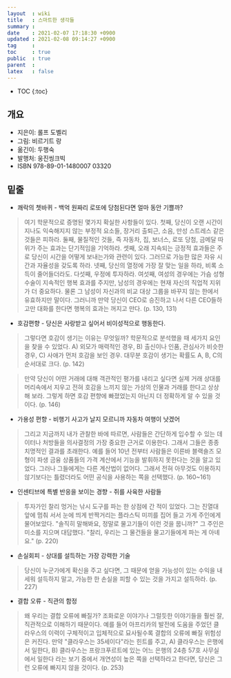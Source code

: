 ```yaml
---
layout  : wiki
title   : 스마트한 생각들 
summary : 
date    : 2021-02-07 17:18:30 +0900
updated : 2021-02-08 09:14:27 +0900
tag     : 
toc     : true
public  : true
parent  : 
latex   : false
---
```

* TOC
{:toc}

## 개요
* 지은이: 롤프 도벨리
* 그림: 비르기트 랑
* 옮긴이: 두행숙
* 발행처: 웅진씽크빅
* ISBN 978-89-01-1480007 03320

## 밑줄
* 쾌락의 쳇바퀴 - 백억 원짜리 로또에 당첨된다면 얼마 동안 기쁠까?
> 여기 학문적으로 증명된 몇가지 확실한 사항들이 있다. 첫째, 당신이 오랜 시간이 지나도 익숙해지지 않는 부정적 요소들, 장거리 출퇴근, 소음, 만성 스트레스 같은 것들은 피하라. 둘째, 물질적인 것들, 즉 자동차, 집, 보너스, 로또 당첨, 금메달 따위가 주는 효과는 단기적임을 기억하라. 셋째, 오래 지속되는 긍정적 효과들은 주로 당신이 시간을 어떻게 보내는가와 관련이 있다. 그러므로 가능한 많은 자유 시간과 자율성을 갖도록 하라. 넷째, 당신의 열정에 가장 잘 맞는 일을 하라, 비록 소득이 줄어들더라도. 다섯째, 우정에 투자하라. 여섯째, 여성의 경우에는 가슴 성형수술이 지속적인 행복 효과를 주지만, 남성의 경우에는 현재 자신의 직업적 지위가 더 중요하다. 물론 그 남성이 자신과의 비교 대상 그룹을 바꾸지 않는 한에서 유효하지만 말이다. 그러니까 만약 당신이 CEO로 승진하고 나서 다른 CEO들하고만 대화를 한다면 행복의 효과는 꺼지고 만다.  (p. 130, 131) 


* 호감편향 - 당신은 사랑받고 싶어서 비이성적으로 행동한다.
> 그렇다면 호감이 생기는 이유는 무엇일까? 학문적으로 분석했을 때 세가지 요인을 찾을 수 있었다. A) 외모가 매력적인 경우, B) 출신이나 인품, 관심사가 비슷한 경우, C) 사애가 먼저 호감을 보인 경우. 대무분 호감이 생기는 확률도 A, B, C의 순서대로 크다.  (p. 142)


> 만약 당신이 어떤 거래에 대해 객관적인 평가를 내리고 싶다면 실제 거래 상대를 머리속에서 지우고 전혀 호감을 느끼지 않는 가상의 인물과 거래를 한다고 상상해 보라. 그렇게 하면 호감 편향에 빠졌었는지 아닌지 더 정확하게 알 수 있을 것이다.  (p. 146)


* 가용성 편향 - 비행기 사고가 날지 모르니까 자동차 여행이 낫겠어
> 그리고 지금까지 내가 관찰한 바에 따르면, 사람들은 간단하게 입수할 수 있는 데이터나 처방들을 의사결정의 가장 중요한 근거로 이용한다. 그래서 그들은 종종치명적인 결과를 초래한다. 예를 들어 10년 전부터 사람들은 이른바 블랙숄즈 모형이 파생 금융 상품들의 가격 계산에서 기능을 발휘하지 못한다는 것을 알고 있었다. 그러나 그들에게는 다른 계산법이 없어다. 그래서 전혀 아무것도 이용하지 않기보다는 틀렸더라도 어떤 공식을 사용하는 쪽을 선택했다.  (p. 160~161) 


* 인센티브에 특별 반응을 보이는 경향 - 쥐를 사육한 사람들
> 투자가인 찰리 멍거는 낚시 도구를 파는 한 상점에 간 적이 있었다. 그는 진열대 앞에 멈춰 서서 눈에 띄게 반짝거리는 플라스틱 미끼를 집어 들고 가게 주인에게 물어보았다. "솔직히 말해봐요, 정말로 물고기들이 이런 것을 뭅니까?" 그 주인은 미소를 지으며 대답했다. "찰리, 우리는 그 물건들을 물고기들에게 파는 게 아녜요."  (p. 220)


* 손실회피 - 상대를 설득하는 가장 강력한 기술
> 당신이 누군가에게 확신을 주고 싶다면, 그 때문에 얻을 가능성이 있는 수익을 내세워 설득하지 말고, 가능한 한 손실을 피할 수 있는 것을 가지고 설득하라.  (p. 227)


* 결합 오류 - 직관의 함정
> 왜 우리는 결합 오류에 빠질가? 조화로운 이야기나 그럴듯한 이야기들을 훨씬 잘, 직관적으로 이해하기 때문이다. 예를 들어 아프리카의 발전에 도움을 주었던 클라우스의 이력이 구체적이고 입체적으로 묘사될수록 결합의 오류에 빠질 위험성은 커진다. 만약 "클라우스는 35세이다"라는 힌트를 주고, A) 클라우스는 은행에서 일한다, B) 클라우스는 프랑크푸르트에 있는 어느 은행의 24층 57호 사무실에서 일한다 라는 보기 중에서 개연성이 높은 쪽을 선택하라고 한다면, 당신은 그런 오류에 빠지지 않을 것이다.  (p. 253)
